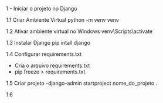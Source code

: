 1 - Iniciar o projeto no Django

1.1 Criar Ambiente Virtual
python -m venv venv

1.2 Ativar ambiente virtual no Windows
venv\Scripts\activate

1.3 Instalar Django
pip intall django

1.4 Configurar requirements.txt
- Cria o arquivo requirements.txt
- pip freeze > requirements.txt 

1.5 Criar projeto
-django-admin startproject nome_do_projeto .

1.6 

